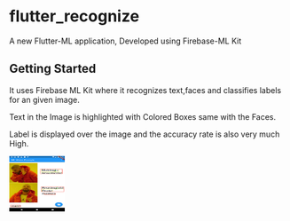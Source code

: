 # flutter_recognize

A new Flutter-ML application, Developed using Firebase-ML Kit

## Getting Started

It uses Firebase ML Kit where it recognizes text,faces and classifies labels for an given image.

Text in the Image is highlighted with Colored Boxes same with the Faces.

Label is displayed over the image and the accuracy rate is also very much High.

<img align="left" width="100" height="100" src="https://github.com/saikarthik952/flutter_recognize/blob/master/Screenshot_1542296799.png"/>
